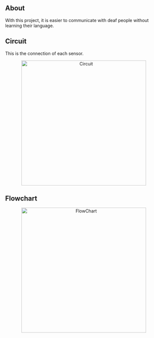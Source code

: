 ## About
With this project, it is easier to communicate with deaf people without learning their language.

## Circuit
This is the connection of each sensor.
<p align="center">
  <img width="400" src="https://github.com/YoussefAMKamal/Glove-For-Deaf/assets/113982207/c19caf59-fa5a-4ac9-87bd-737beedd6f6f" alt="Circuit">
</p>

## Flowchart
<p align="center">
  <img width="400" src="https://github.com/YoussefAMKamal/Glove-For-Deaf/assets/113982207/2bb6ade7-e76e-4f41-ae74-b3878322dc65" alt="FlowChart">
</p>
